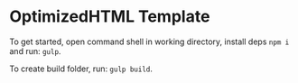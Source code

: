 # OptimizedHTML Template

To get started, open command shell in working directory, install deps `npm i` and run:
 `gulp`.
 
To create build folder, run:
 `gulp build`.

